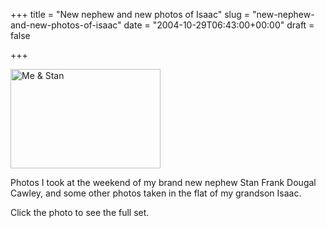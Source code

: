 +++
title = "New nephew and new photos of Isaac"
slug = "new-nephew-and-new-photos-of-isaac"
date = "2004-10-29T06:43:00+00:00"
draft = false

+++

<a href="http://www.flickr.com/photos/pdcawley/1122060/" title="Photo Sharing"><img src="http://photos1.flickr.com/1122060_44c9d5f44d_m.jpg" width="240" height="159" alt="Me & Stan" /></a>

Photos I took at the weekend of my brand new nephew Stan Frank Dougal Cawley, and some other photos taken in the flat of my grandson Isaac.

Click the photo to see the full set.
